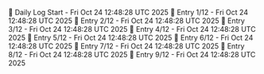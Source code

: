 📅 Daily Log Start - Fri Oct 24 12:48:28 UTC 2025
📌 Entry 1/12 - Fri Oct 24 12:48:28 UTC 2025
📌 Entry 2/12 - Fri Oct 24 12:48:28 UTC 2025
📌 Entry 3/12 - Fri Oct 24 12:48:28 UTC 2025
📌 Entry 4/12 - Fri Oct 24 12:48:28 UTC 2025
📌 Entry 5/12 - Fri Oct 24 12:48:28 UTC 2025
📌 Entry 6/12 - Fri Oct 24 12:48:28 UTC 2025
📌 Entry 7/12 - Fri Oct 24 12:48:28 UTC 2025
📌 Entry 8/12 - Fri Oct 24 12:48:28 UTC 2025
📌 Entry 9/12 - Fri Oct 24 12:48:28 UTC 2025
